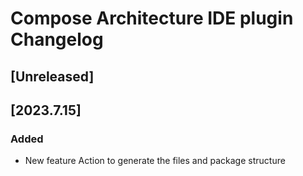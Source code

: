 <!-- Keep a Changelog guide -> https://keepachangelog.com -->

# Compose Architecture IDE plugin Changelog

## [Unreleased]

## [2023.7.15]
### Added
- New feature Action to generate the files and package structure

